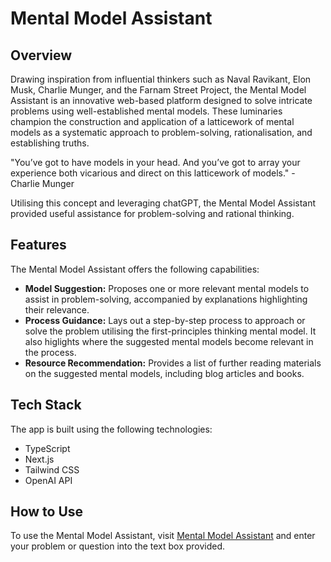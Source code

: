 # Mental Model Assistant

## Overview

Drawing inspiration from influential thinkers such as Naval Ravikant, Elon Musk, Charlie Munger, and the Farnam Street Project, the Mental Model Assistant is an innovative web-based platform designed to solve intricate problems using well-established mental models. These luminaries champion the construction and application of a latticework of mental models as a systematic approach to problem-solving, rationalisation, and establishing truths.

"You’ve got to have models in your head. And you’ve got to array your experience both vicarious and direct on this latticework of models." - Charlie Munger

Utilising this concept and leveraging chatGPT, the Mental Model Assistant provided useful assistance for problem-solving and rational thinking.

## Features

The Mental Model Assistant offers the following capabilities:

- **Model Suggestion:** Proposes one or more relevant mental models to assist in problem-solving, accompanied by explanations highlighting their relevance.
- **Process Guidance:** Lays out a step-by-step process to approach or solve the problem utilising the first-principles thinking mental model. It also higlights where the suggested mental models become relevant in the process.
- **Resource Recommendation:** Provides a list of further reading materials on the suggested mental models, including blog articles and books.

## Tech Stack

The app is built using the following technologies:

- TypeScript
- Next.js
- Tailwind CSS
- OpenAI API

## How to Use

To use the Mental Model Assistant, visit [Mental Model Assistant](...) and enter your problem or question into the text box provided.
